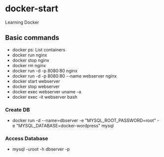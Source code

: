 # docker-start
Learning Docker

## Basic commands

- docker ps: List containers
- docker run nginx
- docker stop nginx
- docker rm nginx
- docker run -d -p 8080:80 nginx
- docker run -d -p 8080:80 --name webserver nginx
- docker start webserver
- docker stop webserver
- docker exec webserver uname -a
- docker exec -it webserver bash

### Create DB
- docker run -d --name=dbserver -e "MYSQL_ROOT_PASSWORD=root" -e "MYSQL_DATABASE=docker-wordpress" mysql

### Access Database
- mysql -uroot -h dbserver -p
